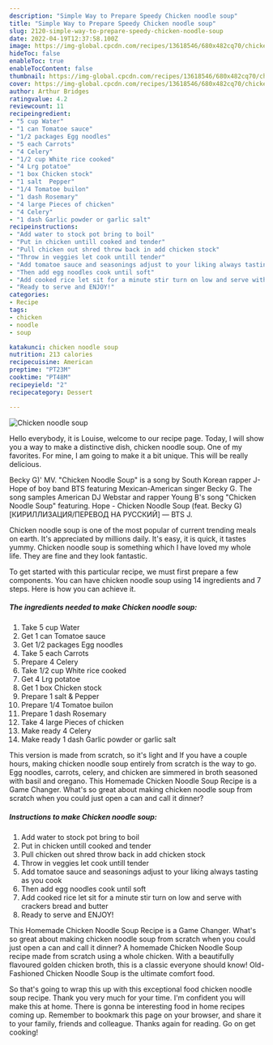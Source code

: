 ```yaml
---
description: "Simple Way to Prepare Speedy Chicken noodle soup"
title: "Simple Way to Prepare Speedy Chicken noodle soup"
slug: 2120-simple-way-to-prepare-speedy-chicken-noodle-soup
date: 2022-04-19T12:37:58.100Z
image: https://img-global.cpcdn.com/recipes/13618546/680x482cq70/chicken-noodle-soup-recipe-main-photo.jpg
hideToc: false
enableToc: true
enableTocContent: false
thumbnail: https://img-global.cpcdn.com/recipes/13618546/680x482cq70/chicken-noodle-soup-recipe-main-photo.jpg
cover: https://img-global.cpcdn.com/recipes/13618546/680x482cq70/chicken-noodle-soup-recipe-main-photo.jpg
author: Arthur Bridges
ratingvalue: 4.2
reviewcount: 11
recipeingredient:
- "5 cup Water"
- "1 can Tomatoe sauce"
- "1/2 packages Egg noodles"
- "5 each Carrots"
- "4 Celery"
- "1/2 cup White rice cooked"
- "4 Lrg potatoe"
- "1 box Chicken stock"
- "1 salt  Pepper"
- "1/4 Tomatoe builon"
- "1 dash Rosemary"
- "4 large Pieces of chicken"
- "4 Celery"
- "1 dash Garlic powder or garlic salt"
recipeinstructions:
- "Add water to stock pot bring to boil"
- "Put in chicken untill cooked and tender"
- "Pull chicken out shred throw back in add chicken stock"
- "Throw in veggies let cook untill tender"
- "Add tomatoe sauce and seasonings adjust to your liking always tasting as you cook"
- "Then add egg noodles cook until soft"
- "Add cooked rice let sit for a minute stir turn on low and serve with crackers bread and butter"
- "Ready to serve and ENJOY!"
categories:
- Recipe
tags:
- chicken
- noodle
- soup

katakunci: chicken noodle soup 
nutrition: 213 calories
recipecuisine: American
preptime: "PT23M"
cooktime: "PT48M"
recipeyield: "2"
recipecategory: Dessert

---
```



![Chicken noodle soup](https://img-global.cpcdn.com/recipes/13618546/680x482cq70/chicken-noodle-soup-recipe-main-photo.jpg)

Hello everybody, it is Louise, welcome to our recipe page. Today, I will show you a way to make a distinctive dish, chicken noodle soup. One of my favorites. For mine, I am going to make it a bit unique. This will be really delicious.

Becky G)&#39; MV. &#34;Chicken Noodle Soup&#34; is a song by South Korean rapper J-Hope of boy band BTS featuring Mexican-American singer Becky G. The song samples American DJ Webstar and rapper Young B&#39;s song &#34;Chicken Noodle Soup&#34; featuring. Hope - Chicken Noodle Soup (feat. Becky G) [КИРИЛЛИЗАЦИЯ/ПЕРЕВОД НА РУССКИЙ] — BTS J.

Chicken noodle soup is one of the most popular of current trending meals on earth. It's appreciated by millions daily. It's easy, it is quick, it tastes yummy. Chicken noodle soup is something which I have loved my whole life. They are fine and they look fantastic.


To get started with this particular recipe, we must first prepare a few components. You can have chicken noodle soup using 14 ingredients and 7 steps. Here is how you can achieve it.

<!--inarticleads1-->

##### The ingredients needed to make Chicken noodle soup:

1. Take 5 cup Water
1. Get 1 can Tomatoe sauce
1. Get 1/2 packages Egg noodles
1. Take 5 each Carrots
1. Prepare 4 Celery
1. Take 1/2 cup White rice cooked
1. Get 4 Lrg potatoe
1. Get 1 box Chicken stock
1. Prepare 1 salt &amp; Pepper
1. Prepare 1/4 Tomatoe builon
1. Prepare 1 dash Rosemary
1. Take 4 large Pieces of chicken
1. Make ready 4 Celery
1. Make ready 1 dash Garlic powder or garlic salt


This version is made from scratch, so it&#39;s light and If you have a couple hours, making chicken noodle soup entirely from scratch is the way to go. Egg noodles, carrots, celery, and chicken are simmered in broth seasoned with basil and oregano. This Homemade Chicken Noodle Soup Recipe is a Game Changer. What&#39;s so great about making chicken noodle soup from scratch when you could just open a can and call it dinner? 

<!--inarticleads2-->

##### Instructions to make Chicken noodle soup:

1. Add water to stock pot bring to boil
1. Put in chicken untill cooked and tender
1. Pull chicken out shred throw back in add chicken stock
1. Throw in veggies let cook untill tender
1. Add tomatoe sauce and seasonings adjust to your liking always tasting as you cook
1. Then add egg noodles cook until soft
1. Add cooked rice let sit for a minute stir turn on low and serve with crackers bread and butter
1. Ready to serve and ENJOY!

This Homemade Chicken Noodle Soup Recipe is a Game Changer. What&#39;s so great about making chicken noodle soup from scratch when you could just open a can and call it dinner? A homemade Chicken Noodle Soup recipe made from scratch using a whole chicken. With a beautifully flavoured golden chicken broth, this is a classic everyone should know! Old-Fashioned Chicken Noodle Soup is the ultimate comfort food. 

So that's going to wrap this up with this exceptional food chicken noodle soup recipe. Thank you very much for your time. I'm confident you will make this at home. There is gonna be interesting food in home recipes coming up. Remember to bookmark this page on your browser, and share it to your family, friends and colleague. Thanks again for reading. Go on get cooking!
